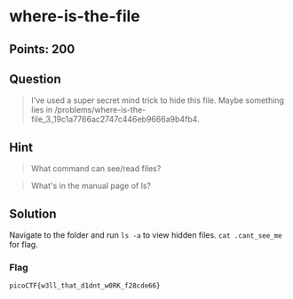 # where-is-the-file

## Points: 200

## Question 
  > I've used a super secret mind trick to hide this file. Maybe something lies in /problems/where-is-the-file_3_19c1a7766ac2747c446eb9666a9b4fb4.
## Hint
  > What command can see/read files?
  
  > What's in the manual page of ls?
## Solution
 Navigate to the folder and run `ls -a` to view hidden files. `cat .cant_see_me` for flag.
### Flag
`picoCTF{w3ll_that_d1dnt_w0RK_f28cde66}`
